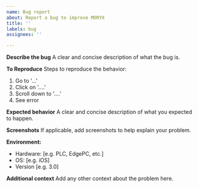 ```yaml
---
name: Bug report
about: Report a bug to improve MORYX
title: ''
labels: bug
assignees: ''

---
```


**Describe the bug**
A clear and concise description of what the bug is.

**To Reproduce**
Steps to reproduce the behavior:
1. Go to '...'
2. Click on '....'
3. Scroll down to '....'
4. See error

**Expected behavior**
A clear and concise description of what you expected to happen.

**Screenshots**
If applicable, add screenshots to help explain your problem.

**Environment:**
 - Hardware: [e.g. PLC, EdgePC, etc.]
 - OS: [e.g. iOS]
 - Version [e.g. 3.0]

**Additional context**
Add any other context about the problem here.
